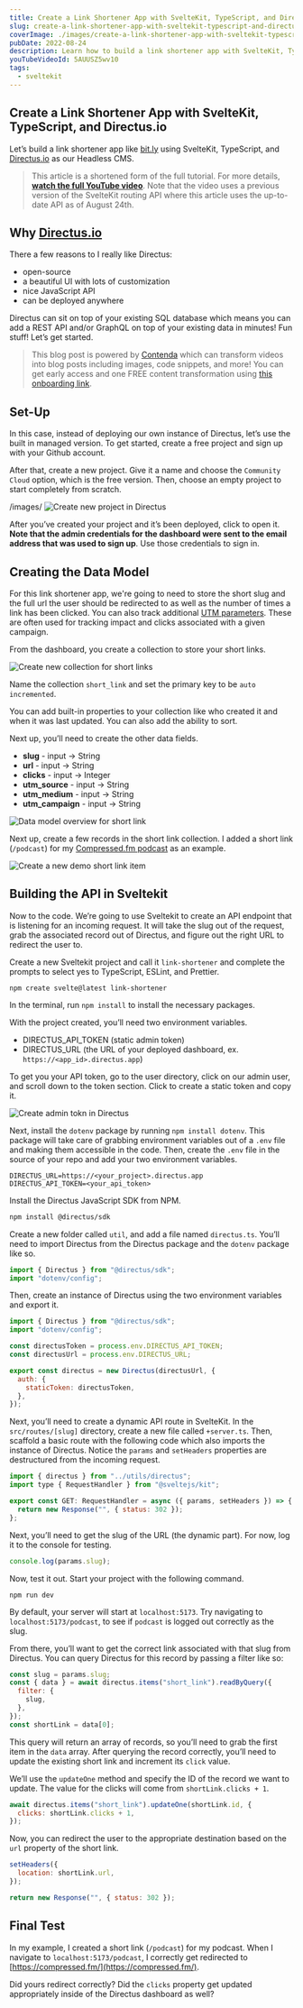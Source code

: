 ```yaml
---
title: Create a Link Shortener App with SvelteKit, TypeScript, and Directus.io
slug: create-a-link-shortener-app-with-sveltekit-typescript-and-directus-io
coverImage: ./images/create-a-link-shortener-app-with-sveltekit-typescript-and-directus-io/cover.png
pubDate: 2022-08-24
description: Learn how to build a link shortener app with SvelteKit, TypeScript, and Directus.io
youTubeVideoId: 5AUUSZ5wv10
tags:
  - sveltekit
---
```


## Create a Link Shortener App with SvelteKit, TypeScript, and Directus.io

Let’s build a link shortener app like [bit.ly](https://stackedit.io/bit.ly) using SvelteKit, TypeScript, and [Directus.io](https://directus.io/) as our Headless CMS.

> This article is a shortened form of the full tutorial. For more details, [**watch the full YouTube video**](https://youtu.be/5AUUSZ5wv10). Note that the video uses a previous version of the SvelteKit routing API where this article uses the up-to-date API as of August 24th.

## Why [Directus.io](http://directus.io/)

There a few reasons to I really like Directus:

- open-source
- a beautiful UI with lots of customization
- nice JavaScript API
- can be deployed anywhere

Directus can sit on top of your existing SQL database which means you can add a REST API and/or GraphQL on top of your existing data in minutes! Fun stuff! Let’s get started.

> This blog post is powered by [Contenda](https://contenda.co/) which can transform videos into blog posts including images, code snippets, and more! You can get early access and one FREE content transformation using [this onboarding link](https://contenda.co/jamesqquick).

## Set-Up

In this case, instead of deploying our own instance of Directus, let’s use the built in managed version. To get started, create a free project and sign up with your Github account.

After that, create a new project. Give it a name and choose the `Community Cloud` option, which is the free version. Then, choose an empty project to start completely from scratch.

/images/
![Create new project in Directus](/images/posts/create-a-link-shortener-app-with-sveltekit-typescript-and-directus-io/1.png)

After you’ve created your project and it’s been deployed, click to open it. **Note that the admin credentials for the dashboard were sent to the email address that was used to sign up**. Use those credentials to sign in.

## Creating the Data Model

For this link shortener app, we're going to need to store the short slug and the full url the user should be redirected to as well as the number of times a link has been clicked. You can also track additional [UTM parameters](https://en.wikipedia.org/wiki/UTM_parameters). These are often used for tracking impact and clicks associated with a given campaign.

From the dashboard, you create a collection to store your short links.

![Create new collection for short links](/images/posts/create-a-link-shortener-app-with-sveltekit-typescript-and-directus-io/2.png)

Name the collection `short_link` and set the primary key to be `auto incremented`.

You can add built-in properties to your collection like who created it and when it was last updated. You can also add the ability to sort.

Next up, you’ll need to create the other data fields.

- **slug** - input -> String
- **url** - input -> String
- **clicks** - input -> Integer
- **utm_source** - input -> String
- **utm_medium** - input -> String
- **utm_campaign** - input -> String

![Data model overview for short link](/images/posts/create-a-link-shortener-app-with-sveltekit-typescript-and-directus-io/3.png)

Next up, create a few records in the short link collection. I added a short link (`/podcast`) for my [Compressed.fm podcast](https://compressed.fm/) as an example.

![Create a new demo short link item](/images/posts/create-a-link-shortener-app-with-sveltekit-typescript-and-directus-io/4.png)

## Building the API in Sveltekit

Now to the code. We’re going to use Sveltekit to create an API endpoint that is listening for an incoming request. It will take the slug out of the request, grab the associated record out of Directus, and figure out the right URL to redirect the user to.

Create a new Sveltekit project and call it `link-shortener` and complete the prompts to select yes to TypeScript, ESLint, and Prettier.

    npm create svelte@latest link-shortener

In the terminal, run `npm install` to install the necessary packages.

With the project created, you’ll need two environment variables.

- DIRECTUS_API_TOKEN (static admin token)
- DIRECTUS_URL (the URL of your deployed dashboard, ex. `https://<app_id>.directus.app`)

To get you your API token, go to the user directory, click on our admin user, and scroll down to the token section. Click to create a static token and copy it.

![Create admin tokn in Directus](/images/posts/create-a-link-shortener-app-with-sveltekit-typescript-and-directus-io/5.png)

Next, install the `dotenv` package by running `npm install dotenv`. This package will take care of grabbing environment variables out of a `.env` file and making them accessible in the code. Then, create the `.env` file in the source of your repo and add your two environment variables.

    DIRECTUS_URL=https://<your_project>.directus.app
    DIRECTUS_API_TOKEN=<your_api_token>

Install the Directus JavaScript SDK from NPM.

```sh
npm install @directus/sdk
```

Create a new folder called `util`, and add a file named `directus.ts`. You’ll need to import Directus from the Directus package and the `dotenv` package like so.

```javascript
import { Directus } from "@directus/sdk";
import "dotenv/config";
```

Then, create an instance of Directus using the two environment variables and export it.

```javascript
import { Directus } from "@directus/sdk";
import "dotenv/config";

const directusToken = process.env.DIRECTUS_API_TOKEN;
const directusUrl = process.env.DIRECTUS_URL;

export const directus = new Directus(directusUrl, {
  auth: {
    staticToken: directusToken,
  },
});
```

Next, you’ll need to create a dynamic API route in SvelteKit. In the `src/routes/[slug]` directory, create a new file called `+server.ts`. Then, scaffold a basic route with the following code which also imports the instance of Directus. Notice the `params` and `setHeaders` properties are destructured from the incoming request.

```javascript
import { directus } from "../utils/directus";
import type { RequestHandler } from "@sveltejs/kit";

export const GET: RequestHandler = async ({ params, setHeaders }) => {
  return new Response("", { status: 302 });
};
```

Next, you’ll need to get the slug of the URL (the dynamic part). For now, log it to the console for testing.

```javascript
console.log(params.slug);
```

Now, test it out. Start your project with the following command.

    npm run dev

By default, your server will start at `localhost:5173`. Try navigating to `localhost:5173/podcast`, to see if `podcast` is logged out correctly as the slug.

From there, you’ll want to get the correct link associated with that slug from Directus. You can query Directus for this record by passing a filter like so:

```javascript
const slug = params.slug;
const { data } = await directus.items("short_link").readByQuery({
  filter: {
    slug,
  },
});
const shortLink = data[0];
```

This query will return an array of records, so you’ll need to grab the first item in the `data` array. After querying the record correctly, you’ll need to update the existing short link and increment its `click` value.

We’ll use the `updateOne` method and specify the ID of the record we want to update. The value for the clicks will come from `shortLink.clicks + 1`.

```javascript
await directus.items("short_link").updateOne(shortLink.id, {
  clicks: shortLink.clicks + 1,
});
```

Now, you can redirect the user to the appropriate destination based on the `url` property of the short link.

```javascript
setHeaders({
  location: shortLink.url,
});

return new Response("", { status: 302 });
```

## Final Test

In my example, I created a short link (`/podcast`) for my podcast. When I navigate to `localhost:5173/podcast`, I correctly get redirected to [https://compressed.fm/](https://compressed.fm/).

Did yours redirect correctly? Did the `clicks` property get updated appropriately inside of the Directus dashboard as well?
